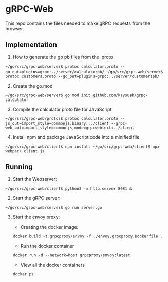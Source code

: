 # gRPC-Web
This repo contains the files needed to make gRPC requests from the browser.

## Implementation
1. How to generate the go pb files from the .proto

`~/go/src/grpc-web/server$ protoc calculator.proto --go_out=plugins=grpc:../server/calculatorpb/`
`~/go/src/grpc-web/server$ protoc customers.proto --go_out=plugins=grpc:../server/customerspb/`

2. Create the go.mod

`~/go/src/grpc-web/server$ go mod init github.com/kaysush/grpc-calculator`

3. Compile the calculator.proto file for JavaScript

`~/go/src/grpc-web/protos$ protoc calculator.proto --js_out=import_style=commonjs,binary:../client --grpc-web_out=import_style=commonjs,mode=grpcwebtext:../client`

4. Install npm and package JavaScript code into a minified file

`~/go/src/grpc-web/client$ npm install
~/go/src/grpc-web/client$ npx webpack client.js`

## Running

1. Start the Webserver:

`~/go/src/grpc-web/client$ python3 -m http.server 8081 &`

2. Start the gRPC server:

`~/go/src/grpc-web/server$ go run server.go`

3. Start the envoy proxy:
    - Creating the docker image:
    
    `docker build -t grpcproxy/envoy -f ./envoy.grpcproxy.Dockerfile .`
    
    - Run the docker container
    
    `docker run -d --network=host grpcproxy/envoy:latest`
    
    - View all the docker containers
    
    `docker ps`
